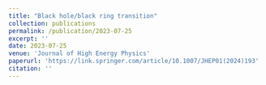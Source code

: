 ```yaml
---
title: "Black hole/black ring transition"
collection: publications
permalink: /publication/2023-07-25
excerpt: ''
date: 2023-07-25
venue: 'Journal of High Energy Physics'
paperurl: 'https://link.springer.com/article/10.1007/JHEP01(2024)193'
citation: ''
---
```

